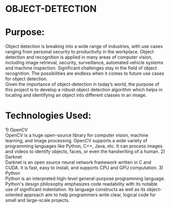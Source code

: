 # OBJECT-DETECTION
<h1> Purpose:</h1>
Object detection is breaking into a wide range of industries, with use cases ranging from personal security to productivity in the workplace. Object detection and recognition is applied in many areas of computer vision, including image retrieval, security, surveillance, automated vehicle systems and machine inspection. Significant challenges stay in the field of object recognition. The possibilities are endless when it comes to future use cases for object detection.<br>
Given the importance of object-detection in today’s world, the purpose of this project is to develop a robust object detection algorithm which helps in locating and identifying an object into different classes in an image.<br>
<h1>Technologies Used:</h1>
1) OpenCV<br>
OpenCV is a huge open-source library for computer vision, machine learning, and image processing. OpenCV supports a wide variety of programming languages like Python, C++, Java, etc. It can process images and videos to identify objects, faces, or even the handwriting of a human. 
2) Darknet<br>
Darknet is an open source neural network framework written in C and CUDA. It is fast, easy to install, and supports CPU and GPU computation. 
3) Python<br>
Python is an interpreted high-level general-purpose programming language. Python's design philosophy emphasizes code readability with its notable use of significant indentation. Its language constructs as well as its object-oriented approach aim to help programmers write clear, logical code for small and large-scale projects.

